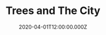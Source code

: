 ---
date: "2020-04-01T12:00:00.000Z"
season: 1
episode: 8
youtube_video_id: WWBEf5rGb0w
youtube_playlist_id: PLrFnw7knHerf0ke_Wr2T5_hOP7eoCSWS9
duration: 13
title: "Trees and The City"
---